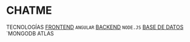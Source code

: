 # CHATME
TECNOLOGÍAS
[FRONTEND](https://github.com/RoxiLi/proyectos-angularjs/edit/main/README.md##Terapol) `ANGULAR` 
[BACKEND](https://github.com/RoxiLi/proyectos-angularjs/edit/main/README.md##Terapol) `NODE.JS` 
[BASE DE DATOS](https://github.com/RoxiLi/proyectos-angularjs/edit/main/README.md##Terapol) `MONGODB ATLAS




